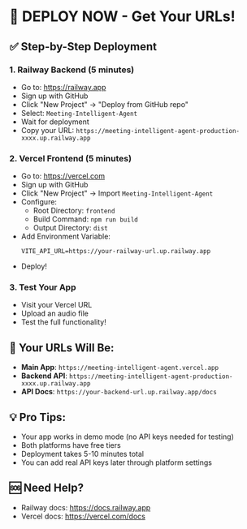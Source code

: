 # 🚀 DEPLOY NOW - Get Your URLs!

## ✅ Step-by-Step Deployment

### 1. Railway Backend (5 minutes)
- Go to: https://railway.app
- Sign up with GitHub
- Click "New Project" → "Deploy from GitHub repo"
- Select: `Meeting-Intelligent-Agent`
- Wait for deployment
- Copy your URL: `https://meeting-intelligent-agent-production-xxxx.up.railway.app`

### 2. Vercel Frontend (5 minutes)
- Go to: https://vercel.com
- Sign up with GitHub
- Click "New Project" → Import `Meeting-Intelligent-Agent`
- Configure:
  - Root Directory: `frontend`
  - Build Command: `npm run build`
  - Output Directory: `dist`
- Add Environment Variable:
  ```
  VITE_API_URL=https://your-railway-url.up.railway.app
  ```
- Deploy!

### 3. Test Your App
- Visit your Vercel URL
- Upload an audio file
- Test the full functionality!

## 🎉 Your URLs Will Be:
- **Main App**: `https://meeting-intelligent-agent.vercel.app`
- **Backend API**: `https://meeting-intelligent-agent-production-xxxx.up.railway.app`
- **API Docs**: `https://your-backend-url.up.railway.app/docs`

## 💡 Pro Tips:
- Your app works in demo mode (no API keys needed for testing)
- Both platforms have free tiers
- Deployment takes 5-10 minutes total
- You can add real API keys later through platform settings

## 🆘 Need Help?
- Railway docs: https://docs.railway.app
- Vercel docs: https://vercel.com/docs
